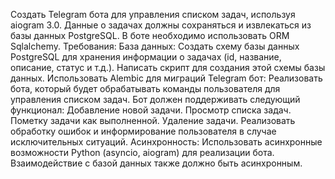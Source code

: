 Создать Telegram бота для управления списком задач, используя aiogram 3.0. Данные о задачах должны сохраняться и извлекаться из базы данных PostgreSQL. В боте необходимо использовать ORM Sqlalchemy.
Требования:
База данных:
 Создать схему базы данных PostgreSQL для хранения информации о задачах (id, название, описание, статус и т.д.).
 Написать скрипт для создания этой схемы базы данных. Использовать Alembic для миграций
  Telegram бот:
 Реализовать бота, который будет обрабатывать команды пользователя для управления списком задач.
 Бот должен поддерживать следующий функционал:
 Добавление новой задачи.
 Просмотр списка задач.
 Пометку задачи как выполненной.
 Удаление задачи.
 Реализовать обработку ошибок и информирование пользователя в случае исключительных ситуаций.
  Асинхронность:
 Использовать асинхронные возможности Python (asyncio, aiogram) для реализации бота.
 Взаимодействие с базой данных также должно быть асинхронным.


 